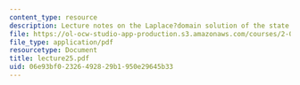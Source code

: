```yaml
---
content_type: resource
description: Lecture notes on the Laplace?domain solution of the state equations.
file: https://ol-ocw-studio-app-production.s3.amazonaws.com/courses/2-004-systems-modeling-and-control-ii-fall-2007/06e93bf02326492829b1950e29645b33_lecture25.pdf
file_type: application/pdf
resourcetype: Document
title: lecture25.pdf
uid: 06e93bf0-2326-4928-29b1-950e29645b33
---
```


